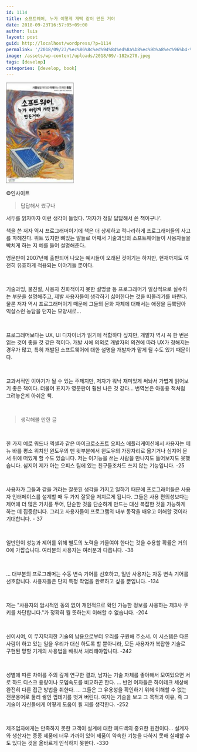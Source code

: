 ```yaml
---
id: 1114
title: 소프트웨어, 누가 이렇게 개떡 같이 만든 거야
date: 2018-09-23T16:57:05+09:00
author: luis
layout: post
guid: http://localhost/wordpress/?p=1114
permalink: '/2018/09/23/%ec%86%8c%ed%94%84%ed%8a%b8%ec%9b%a8%ec%96%b4-%eb%88%84%ea%b0%80-%ec%9d%b4%eb%a0%87%ea%b2%8c-%ea%b0%9c%eb%96%a1-%ea%b0%99%ec%9d%b4-%eb%a7%8c%eb%93%a0-%ea%b1%b0%ec%95%bc/'
image: /assets/wp-content/uploads/2018/09/-182x270.jpeg
tags: [develop]
categories: [develop, book]
---
```

<img class="wp-image-1115 size-full" src="/assets/wp-content/uploads/2018/09/-182x270.jpeg" alt="" width="184" height="273"> 

©인사이트
<blockquote>답답해서 썼구나</blockquote>
서두를 읽자마자 이런 생각이 들었다. '저자가 정말 답답해서 쓴 책이구나'.&nbsp;

책을 쓴 저자 역시 프로그래머이기에 책은 더 상세하고 적나라하게 프로그래머들의 사고를 파헤친다. 위트 있지만 뼈있는 말들로 어째서 기술과잉의 소프트웨어들이 사용자들을 빡치게 하는 지 예를 들어 설명해준다.

영문판이 2007년에 출판되어 나오는 예시들이 오래된 것이기는 하지만, 현재까지도 여전히 유효하게 적용되는 이야기들 뿐이다.

&nbsp;

기술과잉, 불친절, 사용자 친화적이지 못한 설명글 등 프로그래머가 일상적으로 실수하는 부분을 설명해주고, 제발 사용자들이 생각하기 싫어한다는 것을 떠올리기를 바란다. 물론 저자 역시 프로그래머이기 때문에 그들의 문화 자체에 대해서는 애정을 듬뿍담아 익살스런 농담을 던지는 모양새로...

&nbsp;

프로그래머보다는 UX, UI 디자이너가 읽기에 적합하다 싶지만, 개발자 역시 꼭 한 번은 읽는 것이 좋을 것 같은 책이다. 개발 시에 의외로 개발자의 의견에 따라 UX가 정해지는 경우가 많고, 특히 개발된 소프트웨어에 대한 설명을 개발자가 맡게 될 수도 있기 때문이다.

&nbsp;

교과서적인 이야기가 될 수 있는 주제지만, 저자가 워낙 재미있게 써놔서 가볍게 읽어보기 좋은 책이다. 더불어 표지가 영문판이 훨씬 나은 것 같다... 번역본은 아동용 책처럼 그려놓은게 아쉬운 책.

&nbsp;
<blockquote>생각해볼 만한 글</blockquote>
&nbsp;

한 가지 예로 워드나 엑셀과 같은 마이크로소프트 오피스 애플리케이션에서 사용자는 메뉴 바를 평소 위치인 윈도우의 맨 윗부분에서 윈도우의 가장자리로 옮기거나 심지어 문서 위에 떠있게 할 수도 있습니다. 저는 이기능을 쓰는 사람을 만나지도 들어보지도 못했습니다. 심지어 제가 아는 오피스 팀에 있는 친구들조차도 쓰지 않는 기능입니다. -25

&nbsp;

사용자가 그들과 같을 거라는 잘못된 생각을 가지고 일하기 때문에 프로그래머들은 사용자 인터페이스를 설계할 때 두 가지 잘못을 저지르게 됩니다. 그들은 사용 편의성보다는 제어에 더 많은 가치를 두어, 단순한 것을 단순하게 만드는 대신 복잡한 것을 가능하게 하는 데 집중합니다. 그리고 사용자들이 프로그램의 내부 동작을 배우고 이해할 것이라 기대합니다. - 37

&nbsp;

일반인이 성능과 제어를 위해 별도의 노력을 기울여야 한다는 것을 수용할 확률은 거의 0에 가깝습니다. 여러분의 사용자는 여러분과 다릅니다. -38

&nbsp;

... 대부분의 프로그래머는 수동 변속 기어를 선호하고, 일반 사용자는 자동 변속 기어를 선호합니다. 사용자들은 단지 특정 작업을 완료하고 싶을 뿐입니다. -134

&nbsp;

저는 "사용자의 암시적인 동의 없이 개인적으로 확인 가능한 정보를 사용하는 제3사 쿠키를 차단합니다."가 정확히 뭘 뜻하는지 이해할 수 없습니다. -204

&nbsp;

신이시여, 이 무지막지한 기술의 남용으로부터 우리를 구원해 주소서. 이 시스템은 다른 사람이 하고 있는 일을 우리가 대신 하도록 할 뿐아니라, 모든 사용자가 복잡한 기술로 구현된 망할 기계의 사용법을 배워서 처리해야합니다. -242

&nbsp;

성별에 따른 차이를 주의 깊게 연구한 결과, 남자는 기술 자체를 좋아해서 모여있으면 서로 하드 디스크 용량이나 모뎀속도를 비교하곤 한다. ... 반면 여자들은 하이테크 세상에 완전히 다른 접근 방법을 취한다. ... 그들은 그 유용성을 확인하기 위해 이해할 수 없는 전문용어로 둘러 쌓인 껍데기를 벗겨 버린다. 여자는 기술을 보고 그 목적과 이유, 즉 그 기술이 자신들에게 어떻게 도움이 될 지를 생각한다. -252

&nbsp;

제조업자에게는 만족하지 못한 고객이 설계에 대한 피드백의 중요한 원천이다... 설계자와 생산자는 종종 제품에 너무 가까이 있어 제품이 약속한 기능을 다하지 못해 실패할 수도 있다는 것을 올바르게 인식하지 못한다. -330